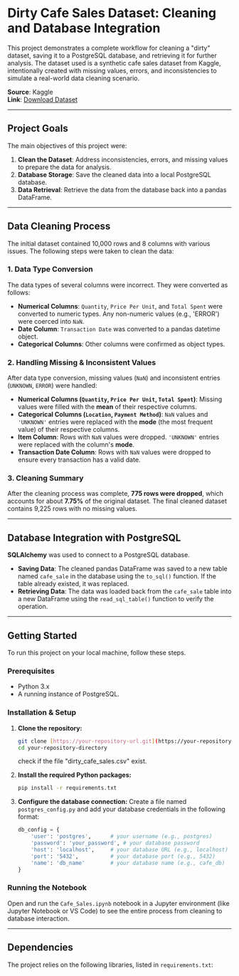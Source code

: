 # Dirty Cafe Sales Dataset: Cleaning and Database Integration

This project demonstrates a complete workflow for cleaning a "dirty" dataset, saving it to a PostgreSQL database, and retrieving it for further analysis. The dataset used is a synthetic cafe sales dataset from Kaggle, intentionally created with missing values, errors, and inconsistencies to simulate a real-world data cleaning scenario.

**Source**: Kaggle  
**Link**: [Download Dataset](https://www.kaggle.com/datasets/ahmedmohamed2003/cafe-sales-dirty-data-for-cleaning-training)

---

## Project Goals

The main objectives of this project were:
1.  **Clean the Dataset**: Address inconsistencies, errors, and missing values to prepare the data for analysis.
2.  **Database Storage**: Save the cleaned data into a local PostgreSQL database.
3.  **Data Retrieval**: Retrieve the data from the database back into a pandas DataFrame.

---

## Data Cleaning Process

The initial dataset contained 10,000 rows and 8 columns with various issues. The following steps were taken to clean the data:

### 1. Data Type Conversion
The data types of several columns were incorrect. They were converted as follows:
-   **Numerical Columns**: `Quantity`, `Price Per Unit`, and `Total Spent` were converted to numeric types. Any non-numeric values (e.g., 'ERROR') were coerced into `NaN`.
-   **Date Column**: `Transaction Date` was converted to a pandas datetime object.
-   **Categorical Columns**: Other columns were confirmed as object types.

### 2. Handling Missing & Inconsistent Values
After data type conversion, missing values (`NaN`) and inconsistent entries (`UNKNOWN`, `ERROR`) were handled:
-   **Numerical Columns (`Quantity`, `Price Per Unit`, `Total Spent`)**: Missing values were filled with the **mean** of their respective columns.
-   **Categorical Columns (`Location`, `Payment Method`)**: `NaN` values and `'UNKNOWN'` entries were replaced with the **mode** (the most frequent value) of their respective columns.
-   **Item Column**: Rows with `NaN` values were dropped. `'UNKNOWN'` entries were replaced with the column's **mode**.
-   **Transaction Date Column**: Rows with `NaN` values were dropped to ensure every transaction has a valid date.

### 3. Cleaning Summary
After the cleaning process was complete, **775 rows were dropped**, which accounts for about **7.75%** of the original dataset. The final cleaned dataset contains 9,225 rows with no missing values.

---

## Database Integration with PostgreSQL

**SQLAlchemy** was used to connect to a PostgreSQL database.

-   **Saving Data**: The cleaned pandas DataFrame was saved to a new table named `cafe_sale` in the database using the `to_sql()` function. If the table already existed, it was replaced.
-   **Retrieving Data**: The data was loaded back from the `cafe_sale` table into a new DataFrame using the `read_sql_table()` function to verify the operation.

---

## Getting Started

To run this project on your local machine, follow these steps.

### Prerequisites
-   Python 3.x
-   A running instance of PostgreSQL.

### Installation & Setup

1.  **Clone the repository:**
    ```bash
    git clone [https://your-repository-url.git](https://your-repository-url.git)
    cd your-repository-directory
    ```
    check if the file "dirty_cafe_sales.csv" exist.

2.  **Install the required Python packages:**
    ```bash
    pip install -r requirements.txt
    ```

3.  **Configure the database connection:**
    Create a file named `postgres_config.py` and add your database credentials in the following format:
    ```python
    db_config = {
        'user': 'postgres',      # your username (e.g., postgres)
        'password': 'your_password', # your database password
        'host': 'localhost',     # your database URL (e.g., localhost)
        'port': '5432',          # your database port (e.g., 5432)
        'name': 'db_name'        # your database name (e.g., cafe_db)
    }
    ```

### Running the Notebook
Open and run the `Cafe_Sales.ipynb` notebook in a Jupyter environment (like Jupyter Notebook or VS Code) to see the entire process from cleaning to database interaction.

---

## Dependencies

The project relies on the following libraries, listed in `requirements.txt`: